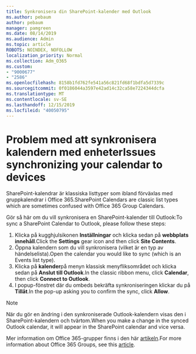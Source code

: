 ```yaml
---
title: Synkronisera din SharePoint-kalender med Outlook
ms.author: pebaum
author: pebaum
manager: pamgreen
ms.date: 08/14/2019
ms.audience: Admin
ms.topic: article
ROBOTS: NOINDEX, NOFOLLOW
localization_priority: Normal
ms.collection: Adm_O365
ms.custom:
- "9000677"
- "2586"
ms.openlocfilehash: 8158b1fd762fe541a56c821fd68f1bdfa5d7339c
ms.sourcegitcommit: 0f0186044a3597e42ad14c32ca58e7224344dcfa
ms.translationtype: MT
ms.contentlocale: sv-SE
ms.lasthandoff: 12/15/2019
ms.locfileid: "40050795"
---
```

# <a name="issues-synchronizing-your-calendar-to-devices"></a><span data-ttu-id="6c280-102">Problem med att synkronisera kalendern med enheter</span><span class="sxs-lookup"><span data-stu-id="6c280-102">Issues synchronizing your calendar to devices</span></span>

<span data-ttu-id="6c280-103">SharePoint-kalendrar är klassiska listtyper som ibland förväxlas med gruppkalendrar i Office 365.</span><span class="sxs-lookup"><span data-stu-id="6c280-103">SharePoint Calendars are classic list types which are sometimes confused with Office 365 Group Calendars.</span></span>

<span data-ttu-id="6c280-104">Gör så här om du vill synkronisera en SharePoint-kalender till Outlook:</span><span class="sxs-lookup"><span data-stu-id="6c280-104">To sync a SharePoint Calendar to Outlook, please follow these steps:</span></span>

1. <span data-ttu-id="6c280-105">Klicka på kugghjulsikonen **Inställningar** och klicka sedan på **webbplats innehåll**.</span><span class="sxs-lookup"><span data-stu-id="6c280-105">Click the **Settings** gear icon and then click **Site Contents**.</span></span>
2. <span data-ttu-id="6c280-106">Öppna kalendern som du vill synkronisera (vilket är en typ av händelselista).</span><span class="sxs-lookup"><span data-stu-id="6c280-106">Open the calendar you would like to sync (which is an Events list type).</span></span>
3. <span data-ttu-id="6c280-107">Klicka på **kalender**på menyn klassisk menyfliksområdet och klicka sedan på **Anslut till Outlook**.</span><span class="sxs-lookup"><span data-stu-id="6c280-107">In the classic ribbon menu, click **Calendar**, then click **Connect to Outlook**.</span></span>
4. <span data-ttu-id="6c280-108">I popup-fönstret där du ombeds bekräfta synkroniseringen klickar du på **Tillåt**.</span><span class="sxs-lookup"><span data-stu-id="6c280-108">In the pop-up asking you to confirm the sync, click **Allow**.</span></span>

>[!Note]
> <span data-ttu-id="6c280-109">När du gör en ändring i den synkroniserade Outlook-kalendern visas den i SharePoint-kalendern och tvärtom.</span><span class="sxs-lookup"><span data-stu-id="6c280-109">When you make a change in the synced Outlook calendar, it will appear in the SharePoint calendar and vice versa.</span></span>

<span data-ttu-id="6c280-110">Mer information om Office 365-grupper finns i den här [artikeln](https://support.office.com/article/Learn-about-Office-365-groups-b565caa1-5c40-40ef-9915-60fdb2d97fa2).</span><span class="sxs-lookup"><span data-stu-id="6c280-110">For more information about Office 365 Groups, see this [article](https://support.office.com/article/Learn-about-Office-365-groups-b565caa1-5c40-40ef-9915-60fdb2d97fa2).</span></span>
